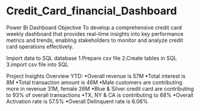 # Credit_Card_financial_Dashboard
Power Bi Dashboard
Objective
To develop a comprehensive credit card weekly dashboard that provides real-time insights 
into key performance metrics and trends, enabling stakeholders to monitor and analyze credit card operations effectively.

Import data to SQL database
1.Prepare csv file
2.Create tables in SQL
3.import csv file into SQL

Project Insights
Overview YTD:
•Overall revenue is 57M
•Total interest is 8M
•Total transaction amount is 46M
•Male customers are contributing more in revenue 31M, female 26M
•Blue & Silver credit card are contributing to 93% of overall transactions
•TX, NY & CA is contributing to 68%
•Overall Activation rate is 57.5%
•Overall Delinquent rate is 6.06%

